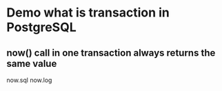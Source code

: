 # Demo what is transaction in PostgreSQL

## now() call in one transaction always returns the same value

now.sql
now.log



